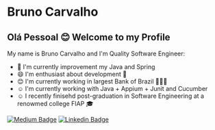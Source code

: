 # Bruno Carvalho

## Olá Pessoal :blush: Welcome to my Profile

My name is Bruno Carvalho and I'm Quality Software Engineer:

- :book:    I'm currently improvement my Java and Spring
- :smile:   I'm enthusiast about development :mobile_phone_off:
- :blush:   I'm currently working in largest Bank of Brazil 🧡🧡🧡
- :relaxed: I'm currently working with Java + Appium + Junit and Cucumber
- :relaxed: I recently finisehd post-graduation in Software Engineering at a renowmed college FIAP 🎓


[![Medium Badge](https://img.shields.io/badge/-Medium-000000?style=flat-square&labelColor=000000&logo=Medium&link=https://medium.com/@brunocarvalhodesa/)](https://medium.com/@brunocarvalhodesa/)
[![Linkedin Badge](https://img.shields.io/badge/-LinkedIn-blue?style=flat-square&logo=Linkedin&logoColor=white&link=https://www.linkedin.com/in/bruno-carvalho-a71747b0/)](https://www.linkedin.com/in/bruno-carvalho-a71747b0/)
